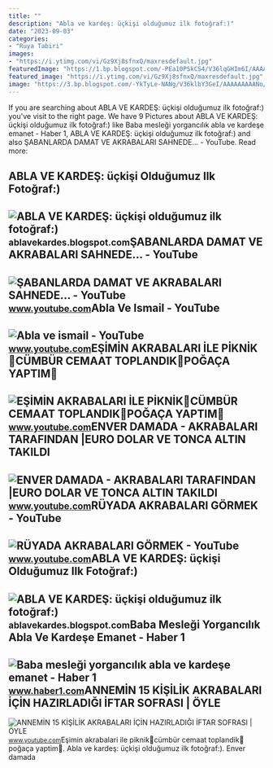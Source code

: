 ```yaml
---
title: ""
description: "Abla ve kardeş: üçkişi olduğumuz ilk fotoğraf:)"
date: "2023-09-03"
categories:
- "Ruya Tabiri"
images:
- "https://i.ytimg.com/vi/Gz9Xj8sfnxQ/maxresdefault.jpg"
featuredImage: "https://1.bp.blogspot.com/-PEa10PSkCS4/V36lqGHIm6I/AAAAAAAAAN0/WqqHabZ5z58gi5aoMPHVX7OWBGUQl-hAgCLcB/s1600/IMG_9596.JPG"
featured_image: "https://i.ytimg.com/vi/Gz9Xj8sfnxQ/maxresdefault.jpg"
image: "https://3.bp.blogspot.com/-YkTyLe-NANg/V36klbY3GeI/AAAAAAAAANo/_EpxLENy1BgqIkXwfRcrYZbIGkX4_xeiwCLcB/s1600/IMG_9688.JPG"
---
```


If you are searching about ABLA VE KARDEŞ: üçkişi olduğumuz ilk fotoğraf:) you've visit to the right page. We have 9 Pictures about ABLA VE KARDEŞ: üçkişi olduğumuz ilk fotoğraf:) like Baba mesleği yorgancılık abla ve kardeşe emanet - Haber 1, ABLA VE KARDEŞ: üçkişi olduğumuz ilk fotoğraf:) and also ŞABANLARDA DAMAT VE AKRABALARI SAHNEDE... - YouTube. Read more:

ABLA VE KARDEŞ: üçkişi Olduğumuz Ilk Fotoğraf:)
-----------------------------------------------

 ![ABLA VE KARDEŞ: üçkişi olduğumuz ilk fotoğraf:)](https://1.bp.blogspot.com/-PEa10PSkCS4/V36lqGHIm6I/AAAAAAAAAN0/WqqHabZ5z58gi5aoMPHVX7OWBGUQl-hAgCLcB/s1600/IMG_9596.JPG) <small>ablavekardes.blogspot.com</small>ŞABANLARDA DAMAT VE AKRABALARI SAHNEDE... - YouTube
---------------------------------------------------

 ![ŞABANLARDA DAMAT VE AKRABALARI SAHNEDE... - YouTube](https://i.ytimg.com/vi/DykWOh4Hbmg/maxresdefault.jpg?sqp=-oaymwEmCIAKENAF8quKqQMa8AEB-AH-CYAC0AWKAgwIABABGGAgZShNMA8=&rs=AOn4CLBymECbMFdk8HGEFY79tPqSsyMFZA) <small>www.youtube.com</small>Abla Ve Ismail - YouTube
------------------------

 ![Abla ve ismail - YouTube](https://i.ytimg.com/vi/la2KKKcagus/hqdefault.jpg) <small>www.youtube.com</small>EŞİMİN AKRABALARI İLE PİKNİK🥒CÜMBÜR CEMAAT TOPLANDIK🥰POĞAÇA YAPTIM🍴
-------------------------------------------------------------------

 ![EŞİMİN AKRABALARI İLE PİKNİK🥒CÜMBÜR CEMAAT TOPLANDIK🥰POĞAÇA YAPTIM🍴](https://i.ytimg.com/vi/IpzcCm4q57I/maxresdefault.jpg) <small>www.youtube.com</small>ENVER DAMADA - AKRABALARI TARAFINDAN |EURO DOLAR VE TONCA ALTIN TAKILDI
-----------------------------------------------------------------------

 ![ENVER DAMADA - AKRABALARI TARAFINDAN |EURO DOLAR VE TONCA ALTIN TAKILDI](https://i.ytimg.com/vi/O0QCAGaicQw/maxresdefault.jpg) <small>www.youtube.com</small>RÜYADA AKRABALARI GÖRMEK - YouTube
----------------------------------

 ![RÜYADA AKRABALARI GÖRMEK - YouTube](https://i.ytimg.com/vi/Gz9Xj8sfnxQ/maxresdefault.jpg) <small>www.youtube.com</small>ABLA VE KARDEŞ: üçkişi Olduğumuz Ilk Fotoğraf:)
-----------------------------------------------

 ![ABLA VE KARDEŞ: üçkişi olduğumuz ilk fotoğraf:)](https://3.bp.blogspot.com/-YkTyLe-NANg/V36klbY3GeI/AAAAAAAAANo/_EpxLENy1BgqIkXwfRcrYZbIGkX4_xeiwCLcB/s1600/IMG_9688.JPG) <small>ablavekardes.blogspot.com</small>Baba Mesleği Yorgancılık Abla Ve Kardeşe Emanet - Haber 1
---------------------------------------------------------

 ![Baba mesleği yorgancılık abla ve kardeşe emanet - Haber 1](https://www.haber1.com/wp-content/uploads/2023/01/baba-meslegi-yorgancilik-abla-ve-kardese-emanet_eceee76.jpg) <small>www.haber1.com</small>ANNEMİN 15 KİŞİLİK AKRABALARI İÇİN HAZIRLADIĞI İFTAR SOFRASI | ÖYLE
-------------------------------------------------------------------

 ![ANNEMİN 15 KİŞİLİK AKRABALARI İÇİN HAZIRLADIĞI İFTAR SOFRASI | ÖYLE](https://i.ytimg.com/vi/VWZF6DsYbKM/maxresdefault.jpg) <small>www.youtube.com</small>Eşi̇mi̇n akrabalari i̇le pi̇kni̇k🥒cümbür cemaat toplandik🥰poğaça yaptim🍴. Abla ve kardeş: üçkişi olduğumuz ilk fotoğraf:). Enver damada

